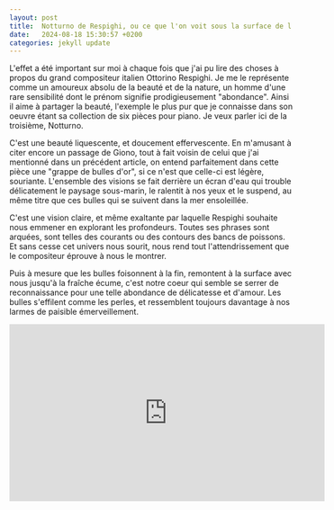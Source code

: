 ```yaml
---
layout: post
title:  Notturno de Respighi, ou ce que l'on voit sous la surface de l'eau
date:   2024-08-18 15:30:57 +0200
categories: jekyll update
---
```


L'effet a été important sur moi à chaque fois que j'ai pu lire des choses à propos du grand compositeur italien Ottorino Respighi. Je me le représente comme un amoureux absolu de la beauté et de la nature, un homme d'une rare sensibilité dont le prénom signifie prodigieusement "abondance". Ainsi il aime à partager la beauté, l'exemple le plus pur que je connaisse dans son oeuvre étant sa collection de six pièces pour piano. Je veux parler ici de la troisième, Notturno.

C'est une beauté liquescente, et doucement effervescente. En m'amusant à citer encore un passage de Giono, tout à fait voisin de celui que j'ai mentionné dans un précédent article, on entend parfaitement dans cette pièce une "grappe de bulles d'or", si ce n'est que celle-ci est légère, souriante. L'ensemble des visions se fait derrière un écran d'eau qui trouble délicatement le paysage sous-marin, le ralentit à nos yeux et le suspend, au même titre que ces bulles qui se suivent dans la mer ensoleillée.

C'est une vision claire, et même exaltante par laquelle Respighi souhaite nous emmener en explorant les profondeurs. Toutes ses phrases sont arquées, sont telles des courants ou des contours des bancs de poissons. Et sans cesse cet univers nous sourit, nous rend tout l'attendrissement que le compositeur éprouve à nous le montrer.

Puis à mesure que les bulles foisonnent à la fin, remontent à la surface avec nous jusqu'à la fraîche écume, c'est notre coeur qui semble se serrer de reconnaissance pour une telle abondance de délicatesse et d'amour. Les bulles s'effilent comme les perles, et ressemblent toujours davantage à nos larmes de paisible émerveillement.

<iframe width="560" height="315" src="https://www.youtube.com/embed/TsX0phG4_WA?si=o7MAk3dOIBZaMv7a" title="YouTube video player" frameborder="0" allow="accelerometer; autoplay; clipboard-write; encrypted-media; gyroscope; picture-in-picture; web-share" referrerpolicy="strict-origin-when-cross-origin" allowfullscreen></iframe>